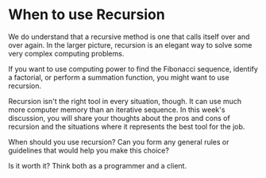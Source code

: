 # When to use Recursion

We do understand that a recursive method is one that calls itself over and over again. In the larger picture, recursion is an elegant way to solve some very complex computing problems.

If you want to use computing power to find the Fibonacci sequence, identify a factorial, or perform a summation function, you might want to use recursion.

Recursion isn't the right tool in every situation, though. It can use much more computer memory than an iterative sequence. In this week's discussion, you will share your thoughts about the pros and cons of recursion and the situations where it represents the best tool for the job.

When should you use recursion? Can you form any general rules or guidelines that would help you make this choice?

Is it worth it? Think both as a programmer and a client.